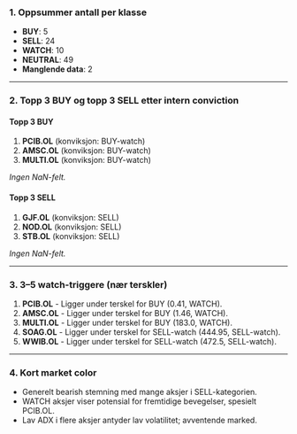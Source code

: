### 1. Oppsummer antall per klasse
- **BUY**: 5
- **SELL**: 24
- **WATCH**: 10
- **NEUTRAL**: 49
- **Manglende data**: 2

---

### 2. Topp 3 BUY og topp 3 SELL etter intern conviction

#### Topp 3 BUY
1. **PCIB.OL** (konviksjon: BUY-watch)
2. **AMSC.OL** (konviksjon: BUY-watch)
3. **MULTI.OL** (konviksjon: BUY-watch)

*Ingen NaN-felt.*

#### Topp 3 SELL
1. **GJF.OL** (konviksjon: SELL)
2. **NOD.OL** (konviksjon: SELL)
3. **STB.OL** (konviksjon: SELL)

*Ingen NaN-felt.*

---

### 3. 3–5 watch-triggere (nær terskler)
1. **PCIB.OL** - Ligger under terskel for BUY (0.41, WATCH).
2. **AMSC.OL** - Ligger under terskel for BUY (1.46, WATCH).
3. **MULTI.OL** - Ligger under terskel for BUY (183.0, WATCH).
4. **SOAG.OL** - Ligger under terskel for SELL-watch (444.95, SELL-watch).
5. **WWIB.OL** - Ligger under terskel for SELL-watch (472.5, SELL-watch).

---

### 4. Kort market color
- Generelt bearish stemning med mange aksjer i SELL-kategorien.
- WATCH aksjer viser potensial for fremtidige bevegelser, spesielt PCIB.OL.
- Lav ADX i flere aksjer antyder lav volatilitet; avventende marked.